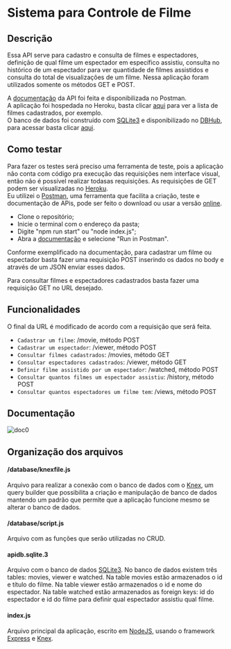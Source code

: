 # Sistema para Controle de Filme

## Descrição
Essa API serve para cadastro e consulta de filmes e espectadores, definição de qual filme um
espectador em específico assistiu, consulta no histórico de um espectador para ver quantidade
de filmes assistidos e consulta do total de visualizações de um filme.
Nessa aplicação foram utilizados somente os métodos GET e POST.

A [documentação](https://documenter.getpostman.com/view/21857150/UzJQotY2) da API foi feita e disponibilizada no Postman.  
A aplicação foi hospedada no Heroku, basta clicar [aqui](https://nodejs-express-movie-api3.herokuapp.com/movies) para ver a lista de filmes cadastrados, por exemplo.  
O banco de dados foi construído com [SQLite3](https://www.sqlite.org/index.html) e disponibilizado no [DBHub](dbhub.io), para acessar basta clicar
[aqui](https://dbhub.io/sofiassmorais/apidb.sqlite3).

## Como testar

Para fazer os testes será preciso uma ferramenta de teste, pois a aplicação não conta com código pra execução das requisições nem interface visual, então não é possível realizar todasas requisições. As requisições de GET podem ser visualizadas no [Heroku](https://nodejs-express-movie-api3.herokuapp.com/).  
Eu utilizei o [Postman](https://www.postman.com/downloads/), uma ferramenta que facilita a criação, teste e documentação de APis, pode ser feito o download ou usar a versão [online](https://web.postman.co/).

- Clone o repositório;
- Inicie o terminal com o endereço da pasta;
- Digite "npm run start" ou "node index.js";
- Abra a [documentação](https://documenter.getpostman.com/view/21857150/UzJQotY2) e selecione "Run in Postman".

Conforme exemplificado na documentação, para cadastrar um filme ou espectador basta fazer
uma requisição POST inserindo os dados no body e através de um JSON enviar esses dados.

Para consultar filmes e espectadores cadastrados basta fazer uma requisição GET no URL
desejado.

## Funcionalidades

O final da URL é modificado de acordo com a requisição que será feita.

- `Cadastrar um filme`: /movie, método POST
- `Cadastrar um espectador`: /viewer, método POST
- `Consultar filmes cadastrados`: /movies, método GET
- `Consultar espectadores cadastrados`: /viewer, método GET
- `Definir filme assistido por um espectador`: /watched, método POST
- `Consultar quantos filmes um espectador assistiu`: /history, método POST
- `Consultar quantos espectadores um filme tem`: /views, método POST

## Documentação

![doc0](https://user-images.githubusercontent.com/87936806/178283116-6fcb1887-2432-437f-8aa9-9d41b4a2b774.jpg)

## Organização dos arquivos

#### /database/knexfile.js
Arquivo para realizar a conexão com o banco de dados com o [Knex](http://knexjs.org/), um
query builder que possibilita a criação e manipulação de banco de dados mantendo um padrão
que permite que a aplicação funcione mesmo se alterar o banco de dados.

#### /database/script.js
Arquivo com as funções que serão utilizadas no CRUD.

#### apidb.sqlite.3
Arquivo com o banco de dados [SQLite3](https://www.sqlite.org/index.html). No banco de
dados existem três tables: movies, viewer e watched. Na table movies estão armazenados o id
e título do filme. Na table viewer estão armazenados o id e nome do espectador. Na table
watched estão armazenados as foreign keys: id do espectador e id do filme para definir qual
espectador assistiu qual filme.

#### index.js
Arquivo principal da aplicação, escrito em [NodeJS](https://nodejs.org/en/), usando o
framework [Express](https://expressjs.com/pt-br/) e [Knex](http://knexjs.org/).
